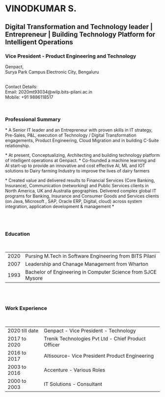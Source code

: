 <br><br>
<h1> VINODKUMAR S.</h1>
<h2> 
   Digital Transformation and Technology leader | Entrepreneur | Building Technology Platform for Intelligent Operations
 </h2>
<h3>
   Vice President - Product Engineering and Technology 
</h3>
Genpact,
<br>
Surya Park Campus Electronic City,
Bengaluru 
<br>
<br id="contact">
<p>
    Contact Details:
    <br>
    Email: 2020mt93034@wilp.bits-pilani.ac.in
    <br>
    Mobile: +91 9886118517
</p>
<br>
<h3>
   Professional Summary
</h3>
<p>
 * A Senior IT leader and an Entrepreneur with proven skills in IT strategy, Pre-Sales, P&L, execution of Technology / Digital Transformation engagements, Product Engineering, Cloud Migration and in building C-Suite relationship. </p>
<p>
* At present, Conceptualizing, Architecting and building technology platform of intelligent operations at Genpact.
* Co-founded a machine learning and AI start-up to provide an innovative and cost effective AI, ML and IOT solutions to Dairy farming Industry to improve the lives of dairy farmers </p> 
<p>
* Created value and delivered results to Financial Services (Core Banking, Insurance), Communication (networking) and Public Services clients in North America, UK and Australia geographies. Delivered complex global IT programs for Banking, Insurance and Consumer Goods and Services clients (on Java, Microsoft , SAP, Oracle ERP, Digital, cloud) across system integration, application development & management 
* </p>

<br id="scroll"><br>
<h3>  Education </h3>
<br>
<table style="width:100%">
<tr>
<td><center>2020 </center></td>
<td>Pursing M.Tech in Software Engineering from BITS Pilani</td>
</tr>
<tr>
<td><center>2007</center></td>
<td>Leadership and Chanage Management from Wharton </td>
</tr>
<tr>
<td><center>1993 </center></td>
<td>Bachelor of Engineering in Computer Science from SJCE Mysore</td>
</tr>
</table>
<br  id="work"><br>
<h3>Work Experience </h3>
<br>
  <table style="width:100%">
  <tr>
  <td> 2020 till date </td>
  <td> 	Genpact - Vice President - Technology </td>
  </tr>
  <tr>
  <td>2017 to 2020</td>

  <td>Trenik Technologies Pvt Ltd - Chief Product Officer</td>
  </tr>
  <tr>
    <td>2016 to 2017</td>
    <td> Altisource- Vice President Product Engineering </td>
</tr>
  <tr>
    <td>2003 to 2016</td>
    <td>
      Accenture - Various Roles 
    </td>
  </tr>
  <tr>
    <td>2000 to 2003</td>
    <td>
      IT Solutions - Consultant
    </td>
  </tr>
  </table>

<br>
